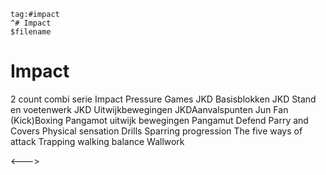 ```expander
tag:#impact
^# Impact
$filename
```
 
# Impact
2 count combi serie
Impact Pressure Games
JKD Basisblokken
JKD Stand en voetenwerk
JKD Uitwijkbewegingen
JKDAanvalspunten
Jun Fan (Kick)Boxing
Pangamot uitwijk bewegingen
Pangamut Defend
Parry and Covers
Physical sensation Drills
Sparring progression
The five ways of attack
Trapping
walking balance
Wallwork
 
<--->
